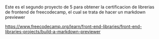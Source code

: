 Este es el segundo proyecto de 5 para obtener la certificacion de librerias de frontend de freecodecamp, el cual se trata de hacer un markdown previewer

https://www.freecodecamp.org/learn/front-end-libraries/front-end-libraries-projects/build-a-markdown-previewer
